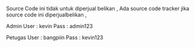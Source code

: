 Source Code ini tidak untuk diperjual belikan ,
Ada source code tracker jika source code ini diperjualbelikan ,

Admin
User  : kevin
Pass  : admin123

Petugas
User  : bangpiin
Pass  : kevin123
